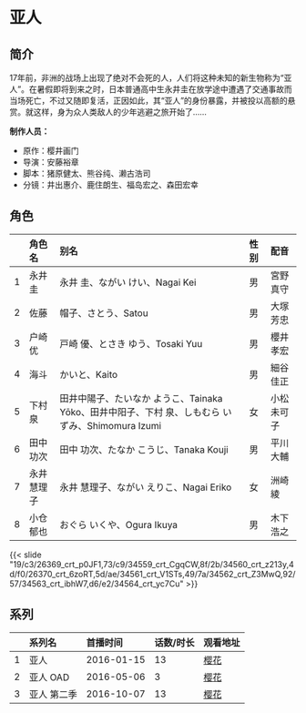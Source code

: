 # 亚人


## 简介

17年前，非洲的战场上出现了绝对不会死的人，人们将这种未知的新生物称为“亚人”。在暑假即将到来之时，日本普通高中生永井圭在放学途中遭遇了交通事故而当场死亡，不过又随即复活，正因如此，其“亚人”的身份暴露，并被投以高额的悬赏。就这样，身为众人类敌人的少年逃避之旅开始了……

**制作人员：**
- 原作：樱井画门
- 导演：安藤裕章
- 脚本：猪原健太、熊谷纯、濑古浩司
- 分镜：井出惠介、鹿住朗生、福岛宏之、森田宏幸

## 角色

|     |   角色名   |   别名  | 性别 |  配音  |
|:--- |:------  |:----      |:---  |:--   |
| 1 | 永井圭 | 永井 圭、ながい けい、Nagai Kei | 男 | 宮野真守 |
| 2 | 佐藤 | 帽子、さとう、Satou | 男 | 大塚芳忠 |
| 3 | 户崎优 | 戸崎 優、とさき ゆう、Tosaki Yuu | 男 | 櫻井孝宏 |
| 4 | 海斗 | かいと、Kaito | 男 | 細谷佳正 |
| 5 | 下村泉 | 田井中陽子、たいなか ようこ、Tainaka Yōko、田井中阳子、下村 泉、しもむら いずみ、Shimomura Izumi | 女 | 小松未可子 |
| 6 | 田中功次 | 田中 功次、たなか こうじ、Tanaka Kouji | 男 | 平川大輔 |
| 7 | 永井慧理子 | 永井 慧理子、ながい えりこ、Nagai Eriko | 女 | 洲崎綾 |
| 8 | 小仓郁也 | おぐら いくや、Ogura Ikuya | 男 | 木下浩之 |

{{< slide "19/c3/26369_crt_p0JF1,73/c9/34559_crt_CgqCW,8f/2b/34560_crt_z213y,4d/f0/26370_crt_6zoRT,5d/ae/34561_crt_V1STs,49/7a/34562_crt_Z3MwQ,92/57/34563_crt_ibhW7,d6/e2/34564_crt_yc7Cu" >}}

## 系列

|     |   系列名   |   首播时间  | 话数/时长  | 观看地址 |
|:---  |:------    |:----      |:---       |:---  |
| 1 | 亚人 | 2016-01-15 | 13 | [樱花](https://www.yhdmp.live/vp/16096-1-0.html)  |
| 2 | 亚人 OAD | 2016-05-06 | 3 | [樱花](https://www.yhdmp.live/vp/16098-2-0.html)  |
| 3 | 亚人 第二季 | 2016-10-07 | 13 | [樱花](https://www.yhdmp.live/vp/16097-1-0.html)  |



